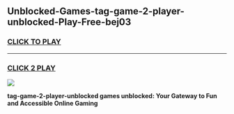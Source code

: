 
## Unblocked-Games-tag-game-2-player-unblocked-Play-Free-bej03
<h3>
<a href="https://premium76.site?title=tag-game-2-player-unblocked&ref=17A">CLICK TO PLAY</a></h3>
<hr>

<h3>
<a href="https://premium76.site?title=tag-game-2-player-unblocked&ref=17A">CLICK 2 PLAY</a>
  
</h3>

<a href="https://premium76.site?title=tag-game-2-player-unblocked&ref=17A"><img src="https://clearcache.store/games.png"></a>


**tag-game-2-player-unblocked games unblocked: Your Gateway to Fun and Accessible Online Gaming**
